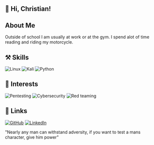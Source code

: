 ## 👏 Hi, Christian!
##  About Me
Outside of school I am usually at work or at the gym. I spend alot of time reading and riding my motorcycle.
## ⚒️ Skills
![Linux](https://img.shields.io/badge/Linux-FCC624?logo=linux&logoColor=black)
![Kali](https://img.shields.io/badge/Git-F05032?logo=git&logoColor=white)
![Python](https://img.shields.io/badge/PowerShell-5391FE?logo=powershell&logoColor=white)
## 🎉 Interests
![Pentesting](https://img.shields.io/badge/Artificial%20Intelligence-FF6F00?logo=openai&logoColor=white)
![Cybersecurity](https://img.shields.io/badge/Cybersecurity-0052CC?logo=protonvpn&logoColor=white)
![Red teaming](https://img.shields.io/badge/Open%20Source-3DA639?logo=opensourceinitiative&logoColor=white)
## 🔗 Links
[![GitHub](https://img.shields.io/badge/GitHub-100000?logo=github&logoColor=white)](https://github.com/christianf2k750)
[![LinkedIn](https://img.shields.io/badge/LinkedIn-0077B5?logo=linkedin&logoColor=white)](https://linkedin.com/in/<your-handle>)

"Nearly any man can withstand adversity, if you want to test a mans character, give him power"

